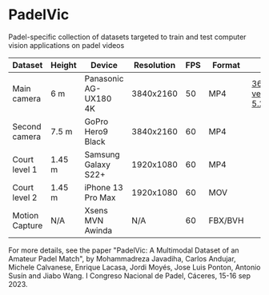 # PadelVic
Padel-specific collection of datasets targeted to train and test computer vision applications on padel videos


| Dataset    | Height | Device              | Resolution | FPS | Format | Link |
|------------|--------|---------------------|------------|-----|--------|------|
| Main camera        | 6 m    | Panasonic AG-UX180 4K | 3840x2160 | 50  | MP4    | [3626x1960 version, 5.2GB](https://www.dropbox.com/scl/fi/hrzytt71wc92zaq8oq0fh/panasonic_final.mp4?rlkey=vhj3rp9xbmxhemmx24bkfnu55&dl=0) |
| Second camera      | 7.5 m  | GoPro Hero9 Black     | 3840x2160 | 60  | MP4    | |
| Court level 1      | 1.45 m | Samsung Galaxy S22+  | 1920x1080 | 60  | MP4    | |
| Court level 2      | 1.45 m | iPhone 13 Pro Max    | 1920x1080 | 60  | MOV    | |
| Motion Capture     | N/A    | Xsens MVN Awinda      | N/A       | 60  | FBX/BVH| |

For more details, see the paper "PadelVic: A Multimodal Dataset of an Amateur Padel Match", by Mohammadreza Javadiha, Carlos Andujar, Michele Calvanese, Enrique Lacasa,
Jordi Moyés, Jose Luis Ponton, Antonio Susín and Jiabo Wang. I Congreso Nacional de Padel, Cáceres, 15-16 sep 2023. 
